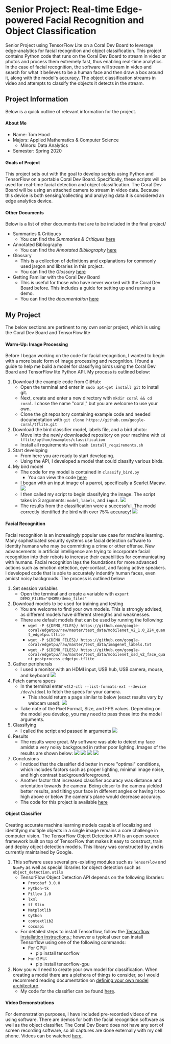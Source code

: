 # Senior Project: Real-time Edge-powered Facial Recognition and Object Classification
Senior Project using TensorFlow Lite on a Coral Dev Board to leverage edge-analytics for facial recognition and object classification. This project contains Python code that runs on the Coral Dev Board to stream in video or photos and process them extremely fast, thus enabling real-time analytics. In the case of facial recognition, the software will stream in video and search for what it believes to be a human face and then draw a box around it, along with the model's accuracy. The object classification streams in video and attempts to classify the objects it detects in the stream.

## Project Information
Below is a quick outline of relevant information for the project.

#### About Me
* Name: Tom Hood
* Majors: Applied Mathematics & Computer Science
    * Minors: Data Analytics
* Semester: Spring 2020

#### Goals of Project
This project sets out with the goal to develop scripts using Python and TensorFlow on a portable Coral Dev Board. Specifically, these scripts will be used for real-time facial detection and object classification. The Coral Dev Board will be using an attached camera to stream in video data. Because this device is both sensing/collecting and analyzing data it is considered an edge analytics device. 

#### Other Documents 
Below is a list of other documents that are to be included in the final project/
* Summaries & Critiques
   * You can find the *Summaries & Critiques* [here](https://github.com/thood21/SeniorProject/tree/master/Summaries%26Critiques)
* Annotated Bibliography
   * You can find the *Annotated Bibliography* [here](https://github.com/thood21/SeniorProject/tree/master/AnnotatedBibliography)
* Glossary
   * This is a collection of definitions and explanations for commonly used jargon and libraries in this project.
   * You can find the *Glossary* [here](https://github.com/thood21/SeniorProject/tree/master/Glossary)
* Getting Familiar with the Coral Dev Board
   * This is useful for those who have never worked with the Coral Dev Board before. This includes a guide for setting up and running a demo.
   * You can find the *documentation* [here](https://github.com/thood21/SeniorProject/tree/master/GettingFamiliarWithCoral)
   
## My Project
The below sections are pertinent to my own senior project, which is using the Coral Dev Board and TensorFlow lite

#### Warm-Up: Image Processing
Before I began working on the code for facial recognition, I wanted to begin with a more basic form of image processing and recognition. I found a guide to help me build a model for classifying birds using the Coral Dev Board and TensorFlow lite Python API. My process is outlined below:

1. Download the example code from GitHub:
   - Open the terminal and enter in `sudo apt-get install git` to install git.
   - Next, create and enter a new directory with `mkdir coral && cd coral`. I chose the name "coral," but you are welcome to use your own.
   - Clone the git repository containing example code and needed documentation with `git clone https://github.com/google-coral/tflite.git`
2. Download the bird classifier model, labels file, and a bird photo:
    - Move into the newly downloaded repository on your machine with `cd tflite/python/examples/classification`
    - Install all requirements with `bash install_requirements.sh`
3. Start developing
   - From here you are ready to start developing.
   - Using the API, I developed a model that could classify various birds.
4. My bird model
   - The code for my model is contained in `classify_bird.py`
      - You can view the code [here](https://github.com/thood21/SeniorProject/blob/master/Code/BirdClassification/classify_bird.py)
   - I began with an input image of a parrot, specifically a Scarlet Macaw.
   ![](etc/parrot.png)
   - I then called my script to begin classifying the image. The script takes in 3 arguments: `model`, `labels`, and `input`.
   ![](etc/script_call.png)
   - The results from the classification were a successful. The model correctly identified the bird with over 75% accuracy!
   ![](etc/model_results.png)

#### Facial Recognition
Facial recognition is an increasingly popular use case for machine learning. Many sophisticated security systems use facial detection software to identity humans who may be committing a crime or other offense. New advancements in artificial intelligence are trying to incorporate facial recognition into their robots to increase their capabilities for communicating with humans. Facial recognition lays the foundations for more advanced actions such as emotion detection, eye-contact, and facing active speakers. I developed code that is able to accurately indentify human faces, even amidst noisy backgrouds. The process is outlined below:

1. Set session variables
   - Open the terminal and create a variable with `export DEMO_FILES="$HOME/demo_files"`
2. Download models to be used for training and testing
   - You are welcome to find your own models. This is strongly advised, as different models have different strengths and weaknesses.
   - There are default models that can be used by running the following:
      - `wget -P ${DEMO_FILES}/ https://github.com/google-coral/edgetpu/raw/master/test_data/mobilenet_v2_1.0_224_quant_edgetpu.tflite`
      - `wget -P ${DEMO_FILES}/ https://github.com/google-coral/edgetpu/raw/master/test_data/imagenet_labels.txt`
      - `wget -P ${DEMO_FILES}/ https://github.com/google-coral/edgetpu/raw/master/test_data/mobilenet_ssd_v2_face_quant_postprocess_edgetpu.tflite`
3. Gather peripherals
   - I used a monitor with an HDMI input, USB hub, USB camera, mouse, and keyboard
   ![](etc/camsetup.jpeg)
4. Fetch camera specs
   - In the terminal enter `v4l2-ctl --list-formats-ext --device /dev/video1` to fetch the specs for your camera.
      - This should return a page similar to below (exact results vary by webcam used):
   ![](etc/cam_specs.png)
   - Take note of the Pixel Format, Size, and FPS values. Depending on the model you develop, you may need to pass those into the model arguments.
5. Classifying
   - I called the script and passed in arguments
   ![](etc/facial_script_call.png)
6. Results
    - The results were great. My software was able to detect my face amidst a very noisy background in rather poor lighting. Images of the results are shown below:
    ![](etc/facial1.jpeg)
    ![](etc/facial2.jpeg)
    ![](etc/facial3.jpeg)
    ![](etc/facial4.jpeg)
7. Conclusions
   - I noticed that the classifier did better in more "optimal" conditions, which includes factors such as proper lighting, minimal image noise, and high contrast background/foreground.
   - Another factor that increased classifier accuracy was distance and orientation towards the camera. Being closer to the camera yielded better results, and tilting your face in different angles or having it too high above or below the camera's plane would decrease accuracy.
   - The code for this project is available [here](https://github.com/thood21/SeniorProject/blob/master/Code/FacialRecognition.py)

#### Object Classifier
Creating accurate machine learning models capable of localizing and identifying multiple objects in a single image remains a core challenge in computer vision. The TensorFlow Object Detection API is an open source framework built on top of TensorFlow that makes it easy to construct, train and deploy object detection models. This library was constructed by and is currently maintained by Google. 

   1. This software uses several pre-existing modules such as `TensorFlow` and `NumPy` as well as special libraries for object
   detection such as `object_detection.utils`
      - TensorFlow Object Detection API depends on the following libraries:
         - `Protobuf 3.0.0`
         - `Python-tk`
         - `Pillow 1.0`
         - `lxml`
         - `tf Slim`
         - `Matplotlib`
         - `Cython`
         - `contextlib2`
         - `cocoapi `
      - For detailed steps to install Tensorflow, follow the [Tensorflow installation instructions](https://www.tensorflow.org/install/).; however a typical user can install Tensorflow using one of the following commands:
         - For CPU:
            - pip install tensorflow
         - For GPU:
            - pip install tensorflow-gpu
   2. Now you will need to create your own model for classification. When creating a model there are a plethora of things to consider, so I would recommend reading documentation on [defining your own model architecture](https://github.com/tensorflow/models/blob/master/research/object_detection/g3doc/defining_your_own_model.md).
      - My code for the classifier can be found [here](https://github.com/thood21/SeniorProject/blob/master/Code/ObjectClassifier.py).
      
#### Video Demonstrations
For demonstration purposes, I have included pre-recorded videos of me using software. There are demos for both the facial recognition software as well as the object classifier. The Coral Dev Board does not have any sort of screen recording software, so all captures are done externally with my cell phone. Videos can be watched [here](https://github.com/thood21/SeniorProject/tree/master/VideoDemos).

